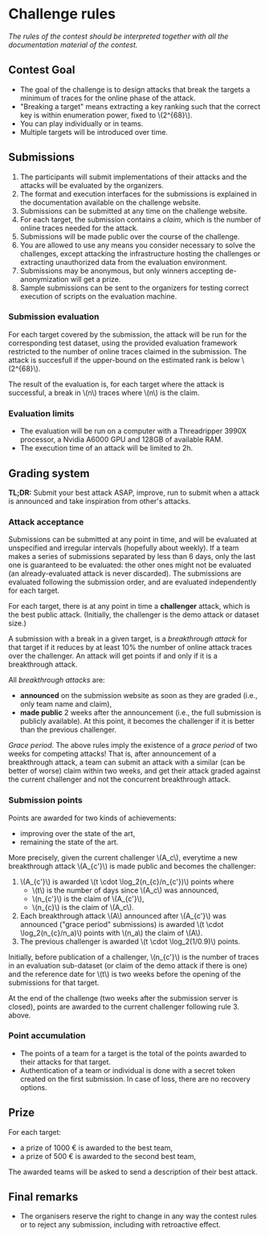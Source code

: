 # Challenge rules

*The rules of the contest should be interpreted together with all the
documentation material of the contest.*

## Contest Goal

- The goal of the challenge is to design attacks that break the targets a
  minimum of traces for the online phase of the attack.
- "Breaking a target" means extracting a key ranking such that the correct key
  is within enumeration power, fixed to \\(2^{68}\\).
- You can play individually or in teams.
- Multiple targets will be introduced over time.

## Submissions

1. The participants will submit implementations of their attacks and the attacks
   will be evaluated by the organizers.
2. The format and execution interfaces for the submissions is explained in the
   documentation available on the challenge website.
3. Submissions can be submitted at any time on the challenge website.
4. For each target, the submission contains a *claim*, which is the number of online traces needed for the attack.
5. Submissions will be made public over the course of the challenge.
6. You are allowed to use any means you consider necessary to solve the
   challenges, except attacking the infrastructure hosting the challenges or
   extracting unauthorized data from the evaluation environment.
7. Submissions may be anonymous, but only winners accepting de-anonymization will get a prize.
8. Sample submissions can be sent to the organizers for testing correct execution of scripts on the evaluation machine.

### Submission evaluation

For each target covered by the submission, the attack will be run for
the corresponding test dataset, using the provided evaluation framework
restricted to the number of online traces claimed in the submission.
The attack is succesfull if the upper-bound on the estimated rank is below
\\(2^{68}\\).

The result of the evaluation is, for each target where the attack is
successful, a break in \\(n\\) traces where \\(n\\) is the claim.

### Evaluation limits

- The evaluation will be run on a computer with a Threadripper 3990X processor, a Nvidia A6000 GPU and 128GB of available RAM.
- The execution time of an attack will be limited to 2h.

## Grading system

**TL;DR:** Submit your best attack ASAP, improve, run to submit when a attack is
announced and take inspiration from other's attacks.

### Attack acceptance 

Submissions can be submitted at any point in time, and will be evaluated at
unspecified and irregular intervals (hopefully about weekly).
If a team makes a series of submissions separated by less than 6 days, only the
last one is guaranteed to be evaluated: the other ones might not be evaluated
(an already-evaluated attack is never discarded).
The submissions are evaluated following the submission order, and are evaluated independently for each target.

For each target, there is at any point in time a **challenger** attack, which is the best public attack.
(Initially, the challenger is the demo attack or dataset size.)

A submission with a break in a given target, is a *breakthrough attack* for that
target if it reduces by at least 10% the number of online attack traces over
the challenger.
An attack will get points if and only if it is a breakthrough attack.

All *breakthrough attacks* are:

- **announced** on the submission website as soon as they are graded (i.e., only team name and claim),
- **made public** 2 weeks after the announcement (i.e., the full submission is publicly available).
  At this point, it becomes the challenger if it is better than the previous challenger.

*Grace period.*
The above rules imply the existence of a *grace period* of two weeks for competing attacks!
That is, after announcement of a breakthrough attack, a team can submit an
attack with a similar (can be better of worse) claim within two weeks, and get
their attack graded against the current challenger and not the concurrent
breakthrough attack.

### Submission points

Points are awarded for two kinds of achievements:

- improving over the state of the art,
- remaining the state of the art.

More precisely, given the current challenger \\(A_c\\), everytime a new breakthrough attack \\(A_{c'}\\) is made public and becomes the challenger:

1. \\(A_{c'}\\) is awarded \\(t \cdot \log_2(n_{c}/n_{c'})\\) points where
    + \\(t\\) is the number of days since \\(A_c\\) was announced,
    + \\(n_{c'}\\) is the claim of \\(A_{c'}\\),
    + \\(n_{c}\\) is the claim of \\(A_c\\).
2. Each breakthrough attack \\(A\\) announced after \\(A_{c'}\\) was announced ("grace period" submissions) is awarded
  \\(t \cdot \log_2(n_{c}/n_a)\\) points with \\(n_a\\) the claim of \\(A\\).
3. The previous challenger is awarded \\(t \cdot \log_2(1/0.9)\\) points.

Initially, before publication of a challenger, \\(n_{c'}\\) is the number of traces in
an evaluation sub-dataset (or claim of the demo attack if there is one) and the
reference date for \\(t\\) is two weeks before the opening of the submissions for that target.

At the end of the challenge (two weeks after the submission server is closed),
points are awarded to the current challenger following rule 3. above.

### Point accumulation

- The points of a team for a target is the total of the points awarded to their
  attacks for that target.
- Authentication of a team or individual is done with a secret token created on
  the first submission. In case of loss, there are no recovery options.

## Prize

For each target:
- a prize of 1000 € is awarded to the best team,
- a prize of 500 € is awarded to the second best team,

The awarded teams will be asked to send a description of their best attack.

## Final remarks

- The organisers reserve the right to change in any way the contest rules or to reject any submission, including with retroactive effect.

